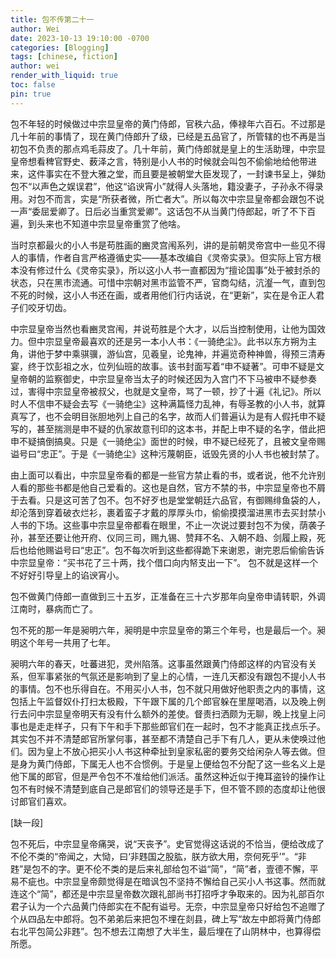 ```yaml
---
title: 包不传第二十一
author: Wei
date: 2023-10-13 19:10:00 -0700
categories: [Blogging]
tags: [chinese, fiction]
author: wei
render_with_liquid: true
toc: false
pin: true
---
```

包不年轻的时候做过中宗显皇帝的黄门侍郎，官秩六品，俸禄年六百石。不过那是几十年前的事情了，现在黄门侍郎升了级，已经是五品官了，所管辖的也不再是当初包不负责的那点鸡毛蒜皮了。几十年前，黄门侍郎就是皇上的生活助理，中宗显皇帝想看稗官野史、薮泽之言，特别是小人书的时候就会叫包不偷偷地给他带进来，这件事实在不登大雅之堂，而且要是被朝堂大臣发现了，一封谏书呈上，弹劾包不“以声色之娱误君”，他这“谄谀宵小”就得人头落地，籍没妻子，子孙永不得录用。对包不而言，实是“所获者微，所亡者大”。所以每次中宗显皇帝都会跟包不说一声“委屈爱卿了。日后必当重赏爱卿”。这话包不从当黄门侍郎起，听了不下百遍，到头来也不知道中宗显皇帝重赏了他啥。

当时京都最火的小人书是苟胜画的豳灵宫闱系列，讲的是前朝灵帝宫中一些见不得人的事情，作者自言严格遵循史实——基本改编自《灵帝实录》。但实际上官方根本没有修过什么《灵帝实录》，所以这小人书一直都因为“擅论国事”处于被封杀的状态，只在黑市流通。可惜中宗朝对黑市监管不严，官商勾结，沆瀣一气，直到包不死的时候，这小人书还在画，或者用他们行内话说，在“更新”，实在是令正人君子们咬牙切齿。

中宗显皇帝当然也看豳灵宫闱，并说苟胜是个大才，以后当控制使用，让他为国效力。但中宗显皇帝最喜欢的还是另一本小人书：《一骑绝尘》。此书以东方朔为主角，讲他于梦中乘骐骥，游仙宫，见羲皇，论鬼神，并遍览奇种神兽，得预三清寿宴，终于饮彭祖之水，位列仙班的故事。该书封面写着“申不疑著”。可申不疑是文皇帝朝的监察御史，中宗显皇帝当太子的时候还因为入宫门不下马被申不疑参奏过，害得中宗显皇帝被叔父，也就是文皇帝，骂了一顿，抄了十遍《礼记》。所以时人不信申不疑会去写《一骑绝尘》这种满篇怪力乱神，有辱圣教的小人书，就算真写了，也不会明目张胆地列上自己的名字，故而人们普遍认为是有人假托申不疑写的，甚至揣测是申不疑的仇家故意刊印的这本书，并配上申不疑的名字，借此把申不疑搞倒搞臭。只是《一骑绝尘》面世的时候，申不疑已经死了，且被文皇帝赐谥号曰“忠正”。于是《一骑绝尘》这种污蔑朝臣，诋毁先贤的小人书也被封禁了。

由上面可以看出，中宗显皇帝看的都是一些官方禁止看的书，或者说，他不允许别人看的那些书都是他自己爱看的。这也是自然，官方不禁的书，中宗显皇帝也不屑于去看。只是这可苦了包不。包不好歹也是堂堂朝廷六品官，有御赐绯鱼袋的人，却沦落到穿着破衣烂衫，裹着蛮子才戴的厚厚头巾，偷偷摸摸溜进黑市去买封禁小人书的下场。这些事中宗显皇帝都看在眼里，不止一次说过要封包不为侯，荫袭子孙，甚至还要让他开府、仪同三司，赐九锡、赞拜不名、入朝不趋、剑履上殿，死后也给他赐谥号曰“忠正”。包不每次听到这些都得跪下来谢恩，谢完恩后偷偷告诉中宗显皇帝：“买书花了三十两，找个借口向内帑支出一下”。
包不就是这样一个不好好引导皇上的谄谀宵小。

包不做黄门侍郎一直做到三十五岁，正准备在三十六岁那年向皇帝申请转职，外调江南时，暴病而亡了。

包不死的那一年是昶明六年，昶明是中宗显皇帝的第三个年号，也是最后一个。昶明这个年号一共用了七年。

昶明六年的春天，吐蕃进犯，灵州陷落。这事虽然跟黄门侍郎这样的内官没有关系，但军事紧张的气氛还是影响到了皇上的心情，一连几天都没有跟包不提小人书的事情。包不也乐得自在。不用买小人书，包不就只用做好他职责之内的事情，这包括上午监督奴仆打扫太极殿，下午跟下属的几个郎官躲在里屋喝酒，以及晚上例行去问中宗显皇帝明天有没有什么额外的差使。督责扫洒颇为无聊，晚上找皇上问事也是走走样子，只有下午和手下那些郎官们在一起时，包不才能真正找点乐子。其实包不并不清楚郎官所掌何事，甚至都不清楚自己手下有几人，更从未使唤过他们。因为皇上不放心把买小人书这种牵扯到皇家私密的要务交给闲杂人等去做。但是身为黄门侍郎，下属无人也不合惯例。于是皇上便给包不分配了这一些名义上是他下属的郎官，但是严令包不不准给他们派活。虽然这种近似于掩耳盗铃的操作让包不有时候不清楚到底自己是郎官们的领导还是手下，但不管不顾的态度却让他很讨郎官们喜欢。

[缺一段]

包不死后，中宗显皇帝痛哭，说“天丧予”。史官觉得这话说的不恰当，便给改成了不伦不类的“帝闻之，大恸，曰‘非韪国之股肱，朕方欲大用，奈何死乎’”。“非韪”是包不的字。更不伦不类的是后来礼部给包不谥“简”，“简”者，壹德不懈，平易不疵也。中宗显皇帝颇觉得是在暗讽包不坚持不懈给自己买小人书这事。然而就连这个“简”，都还是中宗显皇帝数次跟礼部尚书打招呼才争取来的。因为礼部百尔君子认为一个六品黄门侍郎实在不配有谥号。无奈，中宗显皇帝只好给包不追赠了个从四品左中郎将。包不弟弟后来把包不埋在剡县，碑上写“故左中郎将黄门侍郎右北平包简公非韪”。包不想去江南想了大半生，最后埋在了山阴林中，也算得偿所愿。

